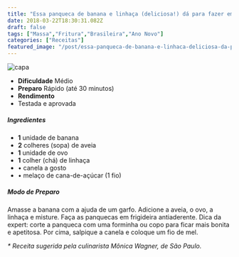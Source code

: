 ```yaml
---
title: "Essa panqueca de banana e linhaça (deliciosa!) dá para fazer em minutos"
date: 2018-03-22T18:30:31.082Z
draft: false
tags: ["Massa","Fritura","Brasileira","Ano Novo"]
categories: ["Receitas"]
featured_image: "/post/essa-panqueca-de-banana-e-linhaca-deliciosa-da-para-fazer-em-minutos.15c2221a.jpg"
---
```


![capa](/post/essa-panqueca-de-banana-e-linhaca-deliciosa-da-para-fazer-em-minutos.15c2221a.jpg)

*   **Dificuldade** Médio
*   **Preparo** Rápido (até 30 minutos)
*   **Rendimento**
*   Testada e aprovada
    

##### Ingredientes

*   **1** unidade de banana
*   **2** colheres (sopa) de aveia
*   **1** unidade de ovo
*   **1** colher (chá) de linhaça
*   • canela a gosto
*   • melaço de cana-de-açúcar (1 fio)

##### Modo de Preparo

Amasse a banana com a ajuda de um garfo. Adicione a aveia, o ovo, a linhaça e misture. Faça as panquecas em frigideira antiaderente. Dica da expert: corte a panqueca com uma forminha ou copo para ficar mais bonita e apetitosa. Por cima, salpique a canela e coloque um fio de mel. 

_\* Receita sugerida pela culinarista Mônica Wagner, de São Paulo._
